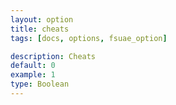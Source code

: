 ```yaml
---
layout: option
title: cheats
tags: [docs, options, fsuae_option]

description: Cheats
default: 0
example: 1
type: Boolean
---
```

